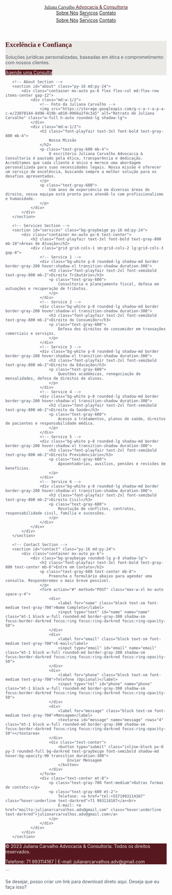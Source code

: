 <!DOCTYPE html>
<html lang="pt-br">
<head>
   <meta charset="UTF-8">
   <meta name="viewport" content="width=device-width, initial-scale=1.0">
   <title>Juliana Carvalho Advocacia & Consultoria</title>
   <script src="https://cdn.tailwindcss.com"></script>
   <style>
       @import url('https://fonts.googleapis.com/css2?family=Playfair+Display:wght@400;700&family=Inter:wght@300;400;600&display=swap');
       body {
           font-family: 'Inter', sans-serif;
           color: #4b5563;
       }
       .text-darkred {
           color: #58181F; /* Vermelho bordô escuro */
       }
       .bg-darkred {
           background-color: #58181F;
       }
       .border-darkred {
           border-color: #58181F;
       }
       .text-graybeige {
           color: #ECEAE6; /* Bege acinzentado mais claro */
       }
       .bg-graybeige {
           background-color: #ECEAE6;
       }
       .hover\:bg-darkred:hover {
           background-color: #58181F;
       }
       .font-playfair {
           font-family: 'Playfair Display', serif;
       }
   </style>
</head>
<body class="bg-white">

   <!-- Navbar -->
   <header class="bg-white shadow-sm sticky top-0 z-50">
       <nav class="container mx-auto px-6 py-4 flex justify-between items-center">
           <a href="#" class="flex items-center space-x-2">
               <span class="font-playfair text-xl sm:text-2xl font-bold text-gray-800">Juliana Carvalho</span>
               <span class="text-sm sm:text-lg font-light text-darkred hidden sm:block">Advocacia & Consultoria</span>
           </a>
           <div class="hidden md:flex space-x-8">
               <a href="#about" class="text-gray-600 hover:text-darkred transition duration-300">Sobre Nós</a>
               <a href="#services" class="text-gray-600 hover:text-darkred transition duration-300">Serviços</a>
               <a href="#contact" class="text-gray-600 hover:text-darkred transition duration-300">Contato</a>
           </div>
           <!-- Mobile Menu Button -->
           <button id="mobile-menu-button" class="md:hidden focus:outline-none">
               <svg class="w-6 h-6 text-gray-800" fill="none" stroke="currentColor" viewBox="0 0 24 24" xmlns="http://www.w3.org/2000/svg">
                   <path stroke-linecap="round" stroke-linejoin="round" stroke-width="2" d="M4 6h16M4 12h16m-7 6h7"></path>
               </svg>
           </button>
       </nav>
       <!-- Mobile Menu -->
       <div id="mobile-menu" class="hidden md:hidden bg-white shadow-lg py-2">
           <a href="#about" class="block px-6 py-2 text-gray-600 hover:bg-gray-100">Sobre Nós</a>
           <a href="#services" class="block px-6 py-2 text-gray-600 hover:bg-gray-100">Serviços</a>
           <a href="#contact" class="block px-6 py-2 text-gray-600 hover:bg-gray-100">Contato</a>
       </div>
   </header>

   <main>
       <!-- Hero Section -->
       <section class="relative bg-graybeige py-20 md:py-32">
           <div class="container mx-auto px-6 text-center">
               <h1 class="font-playfair text-4xl sm:text-5xl md:text-6xl font-bold text-darkred leading-tight mb-4">
                   Excelência e Confiança
               </h1>
               <p class="text-gray-600 text-lg md:text-xl max-w-2xl mx-auto mb-8">
                   Soluções jurídicas personalizadas, baseadas em ética e comprometimento com nossos clientes.
               </p>
               <a href="#contact" class="inline-block px-8 py-3 rounded-full bg-darkred text-graybeige font-semibold shadow-md hover:bg-opacity-90 transition duration-300">
                   Agende uma Consulta
               </a>
           </div>
       </section>

       <!-- About Section -->
       <section id="about" class="py-16 md:py-24">
           <div class="container mx-auto px-6 flex flex-col md:flex-row items-center gap-12">
               <div class="md:w-1/2">
                   <!-- Foto da Juliana Carvalho -->
                   <img src="https://storage.googleapis.com/g-c-a-r-a-p-a-c-e/236f0144-8d96-419b-a010-0966a2f4c3a5" alt="Retrato de Juliana Carvalho" class="w-full h-auto rounded-lg shadow-lg">
               </div>
               <div class="md:w-1/2">
                   <h2 class="font-playfair text-3xl font-bold text-gray-800 mb-4">
                       Nossa Missão
                   </h2>
                   <p class="text-gray-600 mb-4">
                       O escritório Juliana Carvalho Advocacia & Consultoria é pautado pela ética, transparência e dedicação. Acreditamos que cada cliente é único e merece uma abordagem personalizada para suas necessidades legais. Nossa missão é oferecer um serviço de excelência, buscando sempre a melhor solução para os desafios apresentados.
                   </p>
                   <p class="text-gray-600">
                       Com anos de experiência em diversas áreas do direito, nossa equipe está pronta para atendê-lo com profissionalismo e humanidade.
                   </p>
               </div>
           </div>
       </section>

       <!-- Services Section -->
       <section id="services" class="bg-graybeige py-16 md:py-24">
           <div class="container mx-auto px-6 text-center">
               <h2 class="font-playfair text-3xl font-bold text-gray-800 mb-10">Áreas de Atuação</h2>
               <div class="grid grid-cols-1 sm:grid-cols-2 lg:grid-cols-3 gap-8">
                   <!-- Service 1 -->
                   <div class="bg-white p-8 rounded-lg shadow-md border border-gray-200 hover:shadow-xl transition-shadow duration-300">
                       <h3 class="font-playfair text-2xl font-semibold text-gray-800 mb-2">Direito Tributário</h3>
                       <p class="text-gray-600">
                           Consultoria e planejamento fiscal, defesa em autuações e recuperação de tributos.
                       </p>
                   </div>
                   <!-- Service 2 -->
                   <div class="bg-white p-8 rounded-lg shadow-md border border-gray-200 hover:shadow-xl transition-shadow duration-300">
                       <h3 class="font-playfair text-2xl font-semibold text-gray-800 mb-2">Direito do Consumidor</h3>
                       <p class="text-gray-600">
                           Defesa dos direitos do consumidor em transações comerciais e serviços.
                       </p>
                   </div>
                   <!-- Service 3 -->
                   <div class="bg-white p-8 rounded-lg shadow-md border border-gray-200 hover:shadow-xl transition-shadow duration-300">
                       <h3 class="font-playfair text-2xl font-semibold text-gray-800 mb-2">Direito da Educação</h3>
                       <p class="text-gray-600">
                           Questões acadêmicas, renegociação de mensalidades, defesa de direitos de alunos.
                       </p>
                   </div>
                   <!-- Service 4 -->
                   <div class="bg-white p-8 rounded-lg shadow-md border border-gray-200 hover:shadow-xl transition-shadow duration-300">
                       <h3 class="font-playfair text-2xl font-semibold text-gray-800 mb-2">Direito da Saúde</h3>
                       <p class="text-gray-600">
                           Acesso a tratamentos, planos de saúde, direitos de pacientes e responsabilidade médica.
                       </p>
                   </div>
                   <!-- Service 5 -->
                   <div class="bg-white p-8 rounded-lg shadow-md border border-gray-200 hover:shadow-xl transition-shadow duration-300">
                       <h3 class="font-playfair text-2xl font-semibold text-gray-800 mb-2">Direito Previdenciário</h3>
                       <p class="text-gray-600">
                           Aposentadorias, auxílios, pensões e revisões de benefícios.
                       </p>
                   </div>
                   <!-- Service 6 -->
                   <div class="bg-white p-8 rounded-lg shadow-md border border-gray-200 hover:shadow-xl transition-shadow duration-300">
                       <h3 class="font-playfair text-2xl font-semibold text-gray-800 mb-2">Direito Civil</h3>
                       <p class="text-gray-600">
                           Resolução de conflitos, contratos, responsabilidade civil, família e sucessões.
                       </p>
                   </div>
               </div>
           </div>
       </section>

       <!-- Contact Section -->
       <section id="contact" class="py-16 md:py-24">
           <div class="container mx-auto px-6">
               <div class="bg-graybeige rounded-lg p-8 shadow-lg">
                   <h2 class="font-playfair text-3xl font-bold text-gray-800 text-center mb-6">Entre em Contato</h2>
                   <p class="text-gray-600 text-center mb-8">
                       Preencha o formulário abaixo para agendar uma consulta. Responderemos o mais breve possível.
                   </p>
                   <form action="#" method="POST" class="max-w-xl mx-auto space-y-4">
                       <div>
                           <label for="name" class="block text-sm font-medium text-gray-700">Nome Completo</label>
                           <input type="text" id="name" name="name" class="mt-1 block w-full rounded-md border-gray-300 shadow-sm focus:border-darkred focus:ring focus:ring-darkred focus:ring-opacity-50">
                       </div>
                       <div>
                           <label for="email" class="block text-sm font-medium text-gray-700">E-mail</label>
                           <input type="email" id="email" name="email" class="mt-1 block w-full rounded-md border-gray-300 shadow-sm focus:border-darkred focus:ring focus:ring-darkred focus:ring-opacity-50">
                       </div>
                       <div>
                           <label for="phone" class="block text-sm font-medium text-gray-700">Telefone (Opcional)</label>
                           <input type="tel" id="phone" name="phone" class="mt-1 block w-full rounded-md border-gray-300 shadow-sm focus:border-darkred focus:ring focus:ring-darkred focus:ring-opacity-50">
                       </div>
                       <div>
                           <label for="message" class="block text-sm font-medium text-gray-700">Mensagem</label>
                           <textarea id="message" name="message" rows="4" class="mt-1 block w-full rounded-md border-gray-300 shadow-sm focus:border-darkred focus:ring focus:ring-darkred focus:ring-opacity-50"></textarea>
                       </div>
                       <div class="text-center">
                           <button type="submit" class="inline-block px-8 py-3 rounded-full bg-darkred text-graybeige font-semibold shadow-md hover:bg-opacity-90 transition duration-300">
                               Enviar Mensagem
                           </button>
                       </div>
                   </form>
                   <div class="text-center mt-8">
                       <p class="text-gray-700 font-medium">Outras formas de contato:</p>
                       <p class="text-gray-600 mt-2">
                           Telefone: <a href="tel:+5571993114167" class="hover:underline text-darkred">71 993114167</a><br>
                           E-mail: <a href="mailto:julianarcarvalhos.adv@gmail.com" class="hover:underline text-darkred">julianarcarvalhos.adv@gmail.com</a>
                       </p>
                   </div>
               </div>
           </div>
       </section>

   </main>

   <!-- Footer -->
   <footer class="bg-darkred text-graybeige py-8">
       <div class="container mx-auto px-6 text-center">
           <p>© 2023 Juliana Carvalho Advocacia & Consultoria. Todos os direitos reservados.</p>
           <p class="text-sm mt-2">Telefone: 71 993114167 | E-mail: julianarcarvalhos.adv@gmail.com</p>
       </div>
   </footer>

   <script>
       document.getElementById('mobile-menu-button').addEventListener('click', function() {
           const mobileMenu = document.getElementById('mobile-menu');
           mobileMenu.classList.toggle('hidden');
       });
   </script>
</body>
</html>
```

Se desejar, posso criar um link para download direto aqui. Deseja que eu faça isso?

